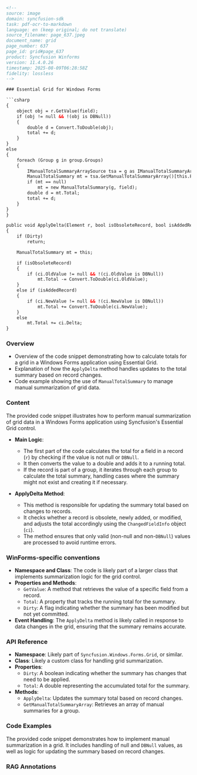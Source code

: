 ```html
<!-- 
source: image
domain: syncfusion-sdk
task: pdf-ocr-to-markdown
language: en (keep original; do not translate)
source_filename: page_637.jpeg
document_name: grid
page_number: 637
page_id: grid#page_637
product: Syncfusion Winforms
version: 11.4.0.26
timestamp: 2025-08-09T06:28:58Z
fidelity: lossless
-->

### Essential Grid for Windows Forms

```csharp
{
    object obj = r.GetValue(field);
    if (obj != null && !(obj is DBNull))
    {
        double d = Convert.ToDouble(obj);
        total += d;
    }
}
else
{
    foreach (Group g in group.Groups)
    {
        IManualTotalSummaryArraySource tsa = g as IManualTotalSummaryArraySource;
        ManualTotalSummary mt = tsa.GetManualTotalSummaryArray()[this.FieldIndex];
        if (mt == null)
            mt = new ManualTotalSummary(g, field);
        double d = mt.Total;
        total += d;
    }
}
}

public void ApplyDelta(Element r, bool isObsoleteRecord, bool isAddedRecord, ChangedFieldInfo ci)
{
    if (Dirty)
        return;

    ManualTotalSummary mt = this;

    if (isObsoleteRecord)
    {
        if (ci.OldValue != null && !(ci.OldValue is DBNull))
            mt.Total -= Convert.ToDouble(ci.OldValue);
    }
    else if (isAddedRecord)
    {
        if (ci.NewValue != null && !(ci.NewValue is DBNull))
            mt.Total += Convert.ToDouble(ci.NewValue);
    }
    else
        mt.Total += ci.Delta;
}
```

### Overview
- Overview of the code snippet demonstrating how to calculate totals for a grid in a Windows Forms application using Essential Grid.
- Explanation of how the `ApplyDelta` method handles updates to the total summary based on record changes.
- Code example showing the use of `ManualTotalSummary` to manage manual summarization of grid data.

### Content
The provided code snippet illustrates how to perform manual summarization of grid data in a Windows Forms application using Syncfusion's Essential Grid control. 

- **Main Logic**:
  - The first part of the code calculates the total for a field in a record (`r`) by checking if the value is not null or `DBNull`.
  - It then converts the value to a double and adds it to a running total.
  - If the record is part of a group, it iterates through each group to calculate the total summary, handling cases where the summary might not exist and creating it if necessary.

- **ApplyDelta Method**:
  - This method is responsible for updating the summary total based on changes to records.
  - It checks whether a record is obsolete, newly added, or modified, and adjusts the total accordingly using the `ChangedFieldInfo` object (`ci`).
  - The method ensures that only valid (non-null and non-`DBNull`) values are processed to avoid runtime errors.

### WinForms-specific conventions
- **Namespace and Class**: The code is likely part of a larger class that implements summarization logic for the grid control.
- **Properties and Methods**:
  - `GetValue`: A method that retrieves the value of a specific field from a record.
  - `Total`: A property that tracks the running total for the summary.
  - `Dirty`: A flag indicating whether the summary has been modified but not yet committed.
- **Event Handling**: The `ApplyDelta` method is likely called in response to data changes in the grid, ensuring that the summary remains accurate.

### API Reference
- **Namespace**: Likely part of `Syncfusion.Windows.Forms.Grid`, or similar.
- **Class**: Likely a custom class for handling grid summarization.
- **Properties**:
  - `Dirty`: A boolean indicating whether the summary has changes that need to be applied.
  - `Total`: A double representing the accumulated total for the summary.
- **Methods**:
  - `ApplyDelta`: Updates the summary total based on record changes.
  - `GetManualTotalSummaryArray`: Retrieves an array of manual summaries for a group.

### Code Examples
The provided code snippet demonstrates how to implement manual summarization in a grid. It includes handling of null and `DBNull` values, as well as logic for updating the summary based on record changes.

### RAG Annotations
<!-- tags: [grid, windows-forms, summarization, essential-grid, syncfusion] keywords: [ManualTotalSummary, ChangedFieldInfo, ApplyDelta, IManualTotalSummaryArraySource, Grid, record, total, double] -->
```